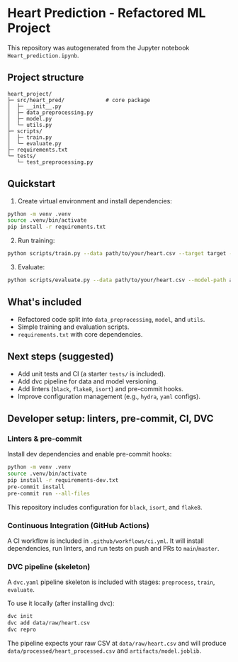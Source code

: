
# Heart Prediction - Refactored ML Project

This repository was autogenerated from the Jupyter notebook `Heart_prediction.ipynb`.

## Project structure

```
heart_project/
├─ src/heart_pred/             # core package
│  ├─ __init__.py
│  ├─ data_preprocessing.py
│  ├─ model.py
│  └─ utils.py
├─ scripts/
│  ├─ train.py
│  └─ evaluate.py
├─ requirements.txt
└─ tests/
   └─ test_preprocessing.py
```

## Quickstart

1. Create virtual environment and install dependencies:

```bash
python -m venv .venv
source .venv/bin/activate
pip install -r requirements.txt
```

2. Run training:

```bash
python scripts/train.py --data path/to/your/heart.csv --target target --output-dir artifacts
```

3. Evaluate:

```bash
python scripts/evaluate.py --data path/to/your/heart.csv --model-path artifacts/model.joblib
```

## What's included

- Refactored code split into `data_preprocessing`, `model`, and `utils`.
- Simple training and evaluation scripts.
- `requirements.txt` with core dependencies.

## Next steps (suggested)

- Add unit tests and CI (a starter `tests/` is included).
- Add dvc pipeline for data and model versioning.
- Add linters (`black`, `flake8`, `isort`) and pre-commit hooks.
- Improve configuration management (e.g., `hydra`, `yaml` configs).



## Developer setup: linters, pre-commit, CI, DVC


### Linters & pre-commit
Install dev dependencies and enable pre-commit hooks:

```bash
python -m venv .venv
source .venv/bin/activate
pip install -r requirements-dev.txt
pre-commit install
pre-commit run --all-files
```

This repository includes configuration for `black`, `isort`, and `flake8`.

### Continuous Integration (GitHub Actions)
A CI workflow is included in `.github/workflows/ci.yml`. It will install dependencies, run linters, and run tests on push and PRs to `main`/`master`.

### DVC pipeline (skeleton)
A `dvc.yaml` pipeline skeleton is included with stages: `preprocess`, `train`, `evaluate`.

To use it locally (after installing dvc):

```bash
dvc init
dvc add data/raw/heart.csv
dvc repro
```

The pipeline expects your raw CSV at `data/raw/heart.csv` and will produce `data/processed/heart_processed.csv` and `artifacts/model.joblib`.

